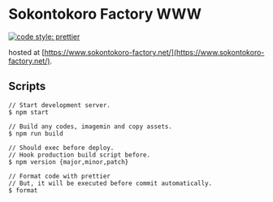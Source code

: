 # Sokontokoro Factory WWW

[![code style: prettier](https://img.shields.io/badge/code_style-prettier-ff69b4.svg?style=flat-square)](https://github.com/prettier/prettier)

hosted at [https://www.sokontokoro-factory.net/](https://www.sokontokoro-factory.net/).

## Scripts

```
// Start development server.
$ npm start

// Build any codes, imagemin and copy assets.
$ npm run build

// Should exec before deploy.
// Hook production build script before.
$ npm version {major,minor,patch}

// Format code with prettier
// But, it will be executed before commit automatically.
$ format
```
